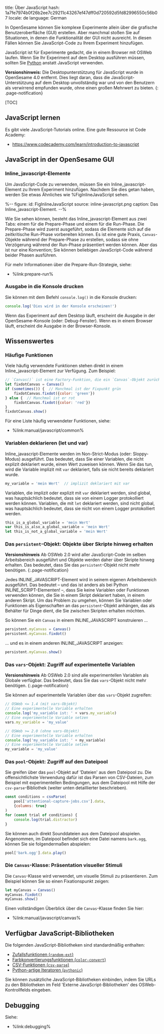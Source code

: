 title: Über JavaScript
hash: 1a7fe7974b0f26b2ee7c29211c43267ef47dff0d720592d5fd82996550c56b07
locale: de
language: German

In OpenSesame können Sie komplexe Experimente allein über die grafische Benutzeroberfläche (GUI) erstellen. Aber manchmal stoßen Sie auf Situationen, in denen die Funktionalität der GUI nicht ausreicht. In diesen Fällen können Sie JavaScript-Code zu Ihrem Experiment hinzufügen.

JavaScript ist für Experimente gedacht, die in einem Browser mit OSWeb laufen. Wenn Sie Ihr Experiment auf dem Desktop ausführen müssen, sollten Sie [Python](%url:manual/python/about%) anstatt JavaScript verwenden.

__Versionshinweis:__ Die Desktopunterstützung für JavaScript wurde in OpenSesame 4.0 entfernt. Dies liegt daran, dass die JavaScript-Unterstützung auf dem Desktop unvollständig war und von den Benutzern als verwirrend empfunden wurde, ohne einen großen Mehrwert zu bieten.
{: .page-notification}

[TOC]

## JavaScript lernen

Es gibt viele JavaScript-Tutorials online. Eine gute Ressource ist Code Academy:

- <https://www.codecademy.com/learn/introduction-to-javascript>


## JavaScript in der OpenSesame GUI


### Inline_javascript-Elemente

Um JavaScript-Code zu verwenden, müssen Sie ein Inline_javascript-Element zu Ihrem Experiment hinzufügen. Nachdem Sie dies getan haben, werden Sie etwas Ähnliches wie %FigInlineJavaScript sehen.

%--
figure:
 id: FigInlineJavaScript
 source: inline-javascript.png
 caption: Das Inline_javascript-Element.
--%

Wie Sie sehen können, besteht das Inline_javascript-Element aus zwei Tabs: einem für die Prepare-Phase und einem für die Run-Phase. Die Prepare-Phase wird zuerst ausgeführt, sodass die Elemente sich auf die zeitkritische Run-Phase vorbereiten können. Es ist eine gute Praxis, `Canvas`-Objekte während der Prepare-Phase zu erstellen, sodass sie ohne Verzögerung während der Run-Phase präsentiert werden können. Aber das ist nur eine Konvention; Sie können beliebigen JavaScript-Code während beider Phasen ausführen.

Für mehr Informationen über die Prepare-Run-Strategie, siehe:

- %link:prepare-run%


### Ausgabe in die Konsole drucken

Sie können mit dem Befehl `console.log()` in die Konsole drucken:

```js
console.log('Dies wird in der Konsole erscheinen!')
```

Wenn das Experiment auf dem Desktop läuft, erscheint die Ausgabe in der OpenSesame-Konsole (oder: Debug-Fenster). Wenn es in einem Browser läuft, erscheint die Ausgabe in der Browser-Konsole.


## Wissenswertes

### Häufige Funktionen

Viele häufig verwendete Funktionen stehen direkt in einem Inline_javascript-Element zur Verfügung. Zum Beispiel:

```js
// `Canvas()` ist eine Factory-Funktion, die ein `Canvas`-Objekt zurückgibt
let fixdotCanvas = Canvas()
if (sometimes()) {  // Manchmal ist der Fixpunkt grün
    fixdotCanvas.fixdot({color: 'green'})
} else {  // Manchmal ist er rot
    fixdotCanvas.fixdot({color: 'red'})
}
fixdotCanvas.show()
```

Für eine Liste häufig verwendeter Funktionen, siehe:

- %link:manual/javascript/common%


### Variablen deklarieren (let und var)

Inline_javascript-Elemente werden im Non-Strict-Modus (oder: Sloppy-Modus) ausgeführt. Das bedeutet, dass Sie einer Variablen, die nicht explizit deklariert wurde, einen Wert zuweisen können. Wenn Sie das tun, wird die Variable implizit mit `var` deklariert, falls sie nicht bereits deklariert wurde.

```js
my_variable = 'mein Wert'  // implizit deklariert mit var
```

Variablen, die implizit oder explizit mit `var` deklariert werden, sind global, was hauptsächlich bedeutet, dass sie von einem Logger protokolliert werden können. Variablen, die mit `let` deklariert werden, sind nicht global, was hauptsächlich bedeutet, dass sie nicht von einem Logger protokolliert werden.

```js
this_is_a_global_variable = 'mein Wert'
var this_is_also_a_global_variable = 'mein Wert'
let this_is_not_a_global_variable = 'mein Wert'
```


### Das `persistent`-Objekt: Objekte über Skripte hinweg erhalten

__Versionshinweis__ Ab OSWeb 2.0 wird aller JavaScript-Code im selben Arbeitsbereich ausgeführt und Objekte werden daher über Skripte hinweg erhalten. Das bedeutet, dass Sie das `persistent`-Objekt nicht mehr benötigen.
{:.page-notification}

Jedes INLINE_JAVASCRIPT-Element wird in seinem eigenen Arbeitsbereich ausgeführt. Das bedeutet – und das ist anders als bei Python INLINE_SCRIPT-Elementen! –, dass Sie keine Variablen oder Funktionen verwenden können, die Sie in einem Skript deklariert haben, in einem anderen Skript. Um das Problem zu umgehen, können Sie Variablen oder Funktionen als Eigenschaften an das `persistent`-Objekt anhängen, das als Behälter für Dinge dient, die Sie zwischen Skripten erhalten möchten.

So können Sie ein `Canvas` in einem INLINE_JAVASCRIPT konstruieren ...

```js
persistent.myCanvas = Canvas()
persistent.myCanvas.fixdot()
```

... und es in einem anderen INLINE_JAVASCRIPT anzeigen:

```js
persistent.myCanvas.show()
```


### Das `vars`-Objekt: Zugriff auf experimentelle Variablen

__Versionshinweis__ Ab OSWeb 2.0 sind alle experimentellen Variablen als Globale verfügbar. Das bedeutet, dass Sie das `vars`-Objekt nicht mehr benötigen.
{:.page-notification}

Sie können auf experimentelle Variablen über das `vars`-Objekt zugreifen:

```js
// OSWeb <= 1.4 (mit vars-Objekt)
// Eine experimentelle Variable erhalten
console.log('my_variable ist: ' + vars.my_variable)
// Eine experimentelle Variable setzen
vars.my_variable = 'my_value'

// OSWeb >= 2.0 (ohne vars-Objekt)
// Eine experimentelle Variable erhalten
console.log('my_variable ist: ' + my_variable)
// Eine experimentelle Variable setzen
my_variable = 'my_value'
```


### Das `pool`-Objekt: Zugriff auf den Dateipool

Sie greifen über das `pool`-Objekt auf 'Dateien' aus dem Dateipool zu. Die offensichtlichste Verwendung dafür ist das Parsen von CSV-Dateien, zum Beispiel mit experimentellen Bedingungen, aus dem Dateipool mit Hilfe der `csv-parse`-Bibliothek (weiter unten detaillierter beschrieben).

```js
const conditions = csvParse(
    pool['attentional-capture-jobs.csv'].data,
    {columns: true}
)
for (const trial of conditions) {
    console.log(trial.distractor)
}
```

Sie können auch direkt Sounddateien aus dem Dateipool abspielen. Angenommen, im Dateipool befindet sich eine Datei namens `bark.ogg`, können Sie sie folgendermaßen abspielen:

```js
pool['bark.ogg'].data.play()
```


### Die `Canvas`-Klasse: Präsentation visueller Stimuli

Die `Canvas`-Klasse wird verwendet, um visuelle Stimuli zu präsentieren. Zum Beispiel können Sie so einen Fixationspunkt zeigen:

```js
let myCanvas = Canvas()
myCanvas.fixdot()
myCanvas.show()
```

Einen vollständigen Überblick über die `Canvas`-Klasse finden Sie hier:

- %link:manual/javascript/canvas%

## Verfügbar JavaScript-Bibliotheken

Die folgenden JavaScript-Bibliotheken sind standardmäßig enthalten:

- [Zufallsfunktionen (`random-ext`)](%url:manual/javascript/random%)
- [Farbkonvertierungsfunktionen (`color-convert`)](%url:manual/javascript/color-convert%)
- [CSV-Funktionen (`csv-parse`)](%url:manual/javascript/csv%)
- [Python-artige Iteratoren (`pythonic`)](%url:manual/javascript/pythonic%)

Sie können zusätzliche JavaScript-Bibliotheken einbinden, indem Sie URLs zu den Bibliotheken im Feld 'Externe JavaScript-Bibliotheken' des OSWeb-Kontrollfelds eingeben.


## Debugging

Siehe:

- %link:debugging%